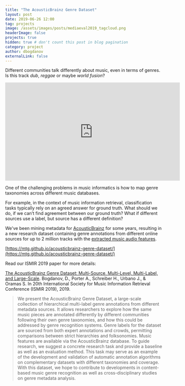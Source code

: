 ```yaml
---
title: "The AcousticBrainz Genre Dataset"
layout: post
date: 2019-06-26 12:00
tag: projects
image: /assets/images/posts/mediaeval2019_tagcloud.png
headerImage: false
projects: true
hidden: true # don't count this post in blog pagination
category: project
author: dbogdanov
externalLink: false
---
```


Different communities talk differently about music, even in terms of genres. Is this track *dub*, *reggae* or maybe *world fusion*? 

<iframe width="560" height="315" src="https://www.youtube.com/embed/zlaz7aR7B44" frameborder="0" allow="accelerometer; autoplay; encrypted-media; gyroscope; picture-in-picture" allowfullscreen></iframe>

One of the challenging problems in music informatics is how to map genre taxonomies across different music databases.

For example, in the context of music information retrieval, classification tasks typically rely on an agreed answer for ground truth. What should we do, if we can’t find agreement between our ground truth? What if different sources use a label, but source has a different definition?

We've been mining metadata for [AcousticBrainz](https://acousticbrainz.org/) for some years, resulting in a new research dataset containing genre annotations from different online sources for up to 2 million tracks with the [extracted music audio features](https://acousticbrainz.org/data).

[https://mtg.github.io/acousticbrainz-genre-dataset/](https://mtg.github.io/acousticbrainz-genre-dataset/)

Read our ISMIR 2019 paper for more details:

[The AcousticBrainz Genre Dataset: Multi-Source, Multi-Level, Multi-Label, and Large-Scale](https://hdl.handle.net/10230/41985). Bogdanov, D., Porter A., Schreiber H., Urbano J., & Oramas S. In 20th International Society for Music Information Retrieval Conference (ISMIR 2019), 2019.  

> We present the AcousticBrainz Genre Dataset, a large-scale collection of hierarchical multi-label genre annotations from different metadata sources. It allows researchers to explore how the same music pieces are annotated differently by different communities following their own genre taxonomies, and how this could be addressed by genre recognition systems. Genre labels for the dataset are sourced from both expert annotations and crowds, permitting comparisons between strict hierarchies and folksonomies. Music features are available via the AcousticBrainz database. To guide research, we suggest a concrete research task and provide a baseline as well as an evaluation method. This task may serve as an example of the development and validation of automatic annotation algorithms on complementary datasets with different taxonomies and coverage. With this dataset, we hope to contribute to developments in content-based music genre recognition as well as cross-disciplinary studies on genre metadata analysis. 
